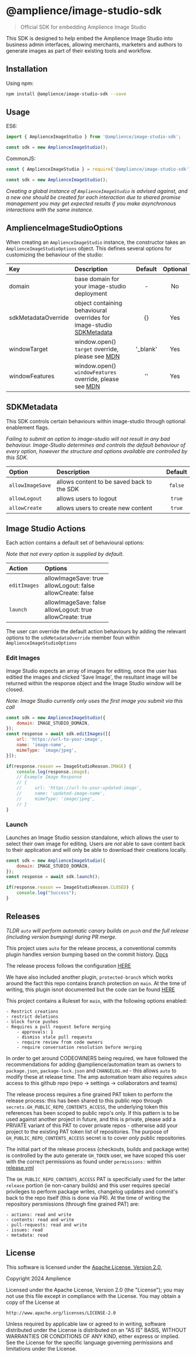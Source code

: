 # @amplience/image-studio-sdk

> Official SDK for embedding Amplience Image Studio

This SDK is designed to help embed the Amplience Image Studio into business admin interfaces, allowing merchants, marketers and authors to generate images as part of their existing tools and workflow.


## Installation

Using npm:

```sh
npm install @amplience/image-studio-sdk --save
```

## Usage

ES6:

```js
import { AmplienceImageStudio } from '@amplience/image-studio-sdk';

const sdk = new AmplienceImageStudio();
```

CommonJS:

```js
const { AmplienceImageStudio } = require('@amplience/image-studio-sdk');

const sdk = new AmplienceImageStudio();
```

_Creating a global instance of `AmplienceImageStudio` is advised against, and a new one should be created for each interaction due to shared promise management you may get expected results if you make asynchronous interactions with the same instance._

## AmplienceImageStudioOptions
When creating an `AmplienceImageStudio` instance, the constructor takes an `AmplienceImageStudioOptions` object. This defines several options for customizing the behaviour of the studio:

| Key | Description | Default | Optional |
|:----------|:-------------|:-:|:-:|
| domain |  base domain for your image-studio deployment | - | No |
| sdkMetadataOverride |    object containing behavioural overrides for image-studio [SDKMetadata](#sdkmetadata)   | {} | Yes |
| windowTarget | window.open() `target` override, please see [MDN](https://developer.mozilla.org/en-US/docs/Web/API/Window/open) | '_blank' | Yes |
| windowFeatures | window.open() `windowFeatures` override, please see [MDN](https://developer.mozilla.org/en-US/docs/Web/API/Window/open) | '' | Yes |

## SDKMetadata

This SDK controls certain behaviours within image-studio through optional enablement flags.

_Failing to submit an option to image-studio will not result in any bad behaviour. Image-Studio determines and controls the default behaviour of every option, however the structure and options available are controlled by this SDK._

| Option | Description | Default |
|:----------|:-|:-:|
| `allowImageSave` | allows content to be saved back to the SDK | `false` |
| `allowLogout` | allows users to logout | `true` |
| `allowCreate` | allows users to create new content | `true` |

## Image Studio Actions

Each action contains a default set of behavioural options:

_Note that not every option is supplied by default._

| Action | Options |
|:----------|:-|
| `editImages` | allowImageSave: true<br>allowLogout: false<br>allowCreate: false |
| `launch` | allowImageSave: false<br>allowLogout: true<br>allowCreate: true |

The user can override the default action behaviours by adding the relevant options to the `sdkMetadataOverride` member foun within `AmplienceImageStudioOptions`

### Edit Images

Image Studio expects an array of images for editing, once the user has editied the images and clicked 'Save Image', the resultant image will be returned within the response object and the Image Studio window will be closed.

_Note: Image Studio currently only uses the first image you submit via this call_

```js
const sdk = new AmplienceImageStudio({
    domain: IMAGE_STUDIO_DOMAIN,
});
const response = await sdk.editImages([{
    url: 'https://url-to-your-image',
    name: 'image-name',
    mimeType: 'image/jpeg', 
}]);

if(response.reason == ImageStudioReason.IMAGE) {
    console.log(response.image);
    // Example Image Response
    // {
    //     url: 'https://url-to-your-updated-image',
    //     name: 'updated-image-name',
    //     mimeType: 'image/jpeg', 
    // }
}
```

### Launch

Launches an Image Studio session standalone, which allows the user to select their own image for editing. Users are _not_ able to save content back to their application and will only be able to download their creations locally.

```js
const sdk = new AmplienceImageStudio({
    domain: IMAGE_STUDIO_DOMAIN,
});
const response = await sdk.launch();

if(response.reason == ImageStudioReason.CLOSED) {
    console.log("Success");
}
```

## Releases

_TLDR `auto` will perform automatic canary builds on `push` and the full release (including version bumping) during PR merge._

This project uses `auto` for the release process, a conventional commits plugin handles version bumping based on the commit history. [Docs](https://intuit.github.io/auto/docs/generated/conventional-commits)

The release process follows the configuration [HERE](https://intuit.github.io/auto/docs/build-platforms/github-actions)

We have also included another plugin, `protected-branch` which works around the fact this repo contains branch protection on `main`. At the time of writing, this plugin isnot documented but the code can be found [HERE](https://github.com/intuit/auto/tree/main/plugins/protected-branch)

This project contains a Ruleset for `main`, with the following options enabled:
```
- Restrict creations
- restrict deletions
- block force pushes
- Requires a pull request before merging
    - approvals: 1
    - dismiss stale pull requests
    - require review from code owners
    - require conversation resolution before merging
```

In order to get around CODEOWNERS being required, we have followed the recommendations for adding @amplience/automation team as owners to `package.json`, `package-lock.json` and `CHANGELOG.md` - this allows `auto` to modify these at release time. The amp automation team also requires `admin` access to this github repo (repo -> settings -> collaborators and teams)

The release process requires a fine grained PAT token to perform the release process: this has been shared to this public repo through `secrets.GH_PUBLIC_REPO_CONTENTS_ACCESS`, the underlying token this references has been scoped to public repo's only. If this pattern is to be used against another project in future, and this is private, please add a PRIVATE variant of this PAT to cover private repos - otherwise add your project to the existing PAT token list of repositories. The purpose of `GH_PUBLIC_REPO_CONTENTS_ACCESS` secret is to cover _only_ public repositories.

The initial part of the release process (checkouts, builds and package write) is controlled by the auto generate `GH_TOKEN` user, we have scoped this user with the correct permissions as found under `permissions:` within [release.yml](.github/workflows/release.yml)

The `GH_PUBLIC_REPO_CONTENTS_ACCESS` PAT is specificially used for the latter `release` portion (ie non-canary builds) and this user requires special privileges to perform package writes, changelog updates and commit's back to the repo itself (this is done via PR). At the time of writing the repository persmissions (through fine grained PAT) are:

```
- actions: read and write
- contents: read and write
- pull-requests: read and write
- issues: read
- metadata: read
```

## License

This software is licensed under the [Apache License, Version 2.0](http://www.apache.org/licenses/LICENSE-2.0),

Copyright 2024 Amplience

Licensed under the Apache License, Version 2.0 (the "License");
you may not use this file except in compliance with the License.
You may obtain a copy of the License at

    http://www.apache.org/licenses/LICENSE-2.0

Unless required by applicable law or agreed to in writing, software
distributed under the License is distributed on an "AS IS" BASIS,
WITHOUT WARRANTIES OR CONDITIONS OF ANY KIND, either express or implied.
See the License for the specific language governing permissions and
limitations under the License.
